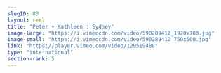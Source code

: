 ```yaml
---
slugID: 83 
layout: reel
title: "Peter + Kathleen : Sydney"
image-large: "https://i.vimeocdn.com/video/590289412_1920x700.jpg"
image-small: "https://i.vimeocdn.com/video/590289412_750x500.jpg"
link: "https://player.vimeo.com/video/129519488"
type: "international"
section-rank: 5
---
```

